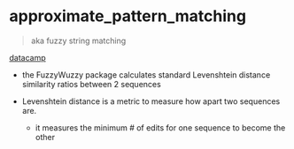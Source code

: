 # approximate_pattern_matching
> aka fuzzy string matching

[datacamp](https://www.datacamp.com/community/tutorials/fuzzy-string-python)

- the FuzzyWuzzy package calculates standard Levenshtein distance similarity ratios between 2 sequences

- Levenshtein distance is a metric to measure how apart two sequences are.
    - it measures the minimum # of edits for one sequence to become the other
